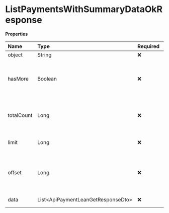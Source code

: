 # ListPaymentsWithSummaryDataOkResponse

**Properties**

| Name       | Type                                 | Required | Description                                                 |
| :--------- | :----------------------------------- | :------- | :---------------------------------------------------------- |
| object     | String                               | ❌       | Object type                                                 |
| hasMore    | Boolean                              | ❌       | Indicates whether there is another page to be searched      |
| totalCount | Long                                 | ❌       | Total number of items for the filters entered               |
| limit      | Long                                 | ❌       | Number of objects per page                                  |
| offset     | Long                                 | ❌       | Position of the object from which the page should be loaded |
| data       | List\<ApiPaymentLeanGetResponseDto\> | ❌       | List of objects                                             |

<!-- This file was generated by liblab | https://liblab.com/ -->
